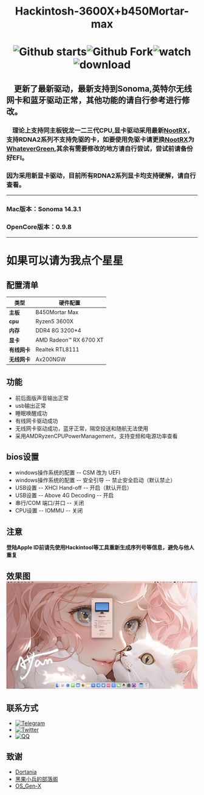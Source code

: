 # <p align="center">Hackintosh-3600X+b450Mortar-max</p> 
# <div align=center>![Github starts](https://img.shields.io/github/stars/xiaoye88/hackintosh-3600X-b450Mortar-max?style=social)![Github Fork](https://img.shields.io/github/forks/xiaoye88/hackintosh-3600X-b450Mortar-max?style=social)![watch](https://img.shields.io/github/watchers/xiaoye88/hackintosh-3600X-b450Mortar-max?style=social)![download](https://img.shields.io/github/downloads/xiaoye88/hackintosh-3600X-b450Mortar-max/total?style=social)
## &nbsp;&nbsp;&nbsp;&nbsp;更新了最新驱动，最新支持到Sonoma,英特尔无线网卡和蓝牙驱动正常，**其他功能的请自行参考进行修改。**  
### &nbsp;&nbsp;&nbsp;&nbsp;理论上支持同主板锐龙一二三代CPU,显卡驱动采用最新[NootRX](https://github.com/ChefKissInc/NootRX)，支持RDNA2系列不支持免驱的卡，如要使用免驱卡请更换[NootRX](https://github.com/ChefKissInc/NootRX)为[WhateverGreen](https://github.com/acidanthera/WhateverGreen),其余有需要修改的地方请自行尝试，尝试前请备份好EFI。
### 因为采用新显卡驱动，目前所有RDNA2系列显卡均支持硬解，请自行查看。
---
### Mac版本：Sonoma 14.3.1
### OpenCore版本：0.9.8
---  
# 如果可以请为我点个星星
## 配置清单
**类型** | 硬件配置
------------ | -------------
**主板** | B450Mortar Max
**cpu** | Ryzen5 3600X
**内存** | DDR4 8G 3200*4
**显卡** | AMD Radeon™ RX 6700 XT
**有线网卡** | Realtek RTL8111
**无线网卡** | Ax200NGW
## 功能
* 前后面版声音输出正常
* usb输出正常
* 睡眠唤醒成功
* 有线网卡驱动成功
* 无线网卡驱动成功，蓝牙正常，隔空投送和随航无法使用
* 采用AMDRyzenCPUPowerManagement，支持变频和电源功率查看
## bios设置
* windows操作系统的配置 -- CSM 改为 UEFI
* windows操作系统的配置 -- 安全引导 -- 禁止安全启动（默认禁止）
* USB设置 -- XHCI Hand-off -- 开启（默认开启）
* USB设置 -- Above 4G Decoding -- 开启
* 串行/COM 端口/并口 -- 关闭
* CPU设置 -- IOMMU -- 关闭
## 注意
**登陆Apple ID前请先使用Hackintool等工具重新生成序列号等信息，避免与他人重复**
## 效果图![效果](https://github.com/xiaoye88/hackintosh-3600X-b450Mortar-max/blob/fea3a27d5e799c8519b7c516d3c67891d24dbdd9/Sonoma.jpg)
## 联系方式
* [![Telegram](https://img.shields.io/badge/Telegram-@Dialectsuds-blue.svg?style=social)](https://t.me/DialectSudr)
* [![Twitter](https://img.shields.io/twitter/url?label=Twitter&style=social&url=https%3A%2F%2Ftwitter.com%2Fxiaoxi_ye)](https://twitter.com/intent/tweet?text=Wow:&url=https%3A%2F%2Ftwitter.com%2Fxiaoxi_ye)
* [![QQ](https://img.shields.io/badge/QQ-@Dialectsuds-blue.svg?style=social)](http://wpa.qq.com/msgrd?v=3&uin=1208194001&site=qq&menu=yes)
## 致谢
* [Dortania](https://dortania.github.io/OpenCore-Install-Guide/AMD/zen.html#starting-point)
* [黑果小兵的部落阁](https://blog.daliansky.net)
* [OS_Gen-X](https://github.com/Pavo-IM/OC-Gen-X)
